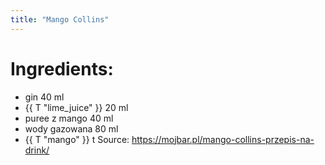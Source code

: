 ```yaml
---
title: "Mango Collins"
---
```


# Ingredients:
- gin 40 ml
- {{ T "lime_juice" }} 20 ml
- puree z mango 40 ml
- wody gazowana 80 ml
- {{ T "mango" }} t
Source: https://mojbar.pl/mango-collins-przepis-na-drink/
